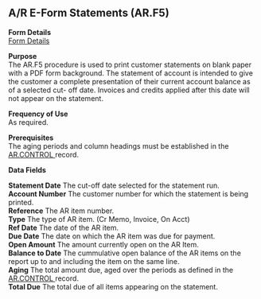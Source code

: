 ##  A/R E-Form Statements (AR.F5)

<PageHeader />

**Form Details**  
[ Form Details ](AR-F5-1/README.md)   

**Purpose**  
The AR.F5 procedure is used to print customer statements on blank paper with a
PDF form background. The statement of account is intended to give the customer
a complete presentation of their current account balance as of a selected cut-
off date. Invoices and credits applied after this date will not appear on the
statement.

**Frequency of Use**  
As required.

**Prerequisites**  
The aging periods and column headings must be established in the [ AR.CONTROL ](../../AR-ENTRY/AR-CONTROL/README.md) record.   

**Data Fields**

**Statement Date** The cut-off date selected for the statement run.  
**Account Number** The customer number for which the statement is being
printed.  
**Reference** The AR item number.  
**Type** The type of AR item. (Cr Memo, Invoice, On Acct)  
**Ref Date** The date of the AR item.  
**Due Date** The date on which the AR item was due for payment.  
**Open Amount** The amount currently open on the AR Item.  
**Balance to Date** The cummulative open balance of the AR items on the report
up to and including the item on the same line.  
**Aging** The total amount due, aged over the periods as defined in the [ AR.CONTROL ](../../AR-ENTRY/AR-CONTROL/README.md) record.   
**Total Due** The total due of all items appearing on the statement.  
  
<badge text= "Version 8.10.57" vertical="middle" />

<PageFooter />